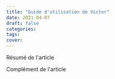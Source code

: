 ```yaml
---
title: "Guide d'utilisation de Victor"
date: 2021-04-07
draft: false
categories:
tags:
cover:
---
```


Résumé de l'article

<!--more-->

Complément de l'article

